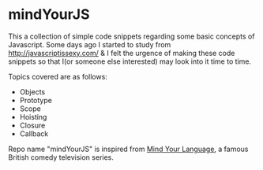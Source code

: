 # mindYourJS

This a collection of simple code snippets regarding some basic concepts of Javascript. Some days ago I started to study from http://javascriptissexy.com/ & I felt the urgence of making these code snippets so that I(or someone else interested) may look into it time to time.

Topics covered are as follows:
* Objects
* Prototype
* Scope
* Hoisting
* Closure
* Callback

Repo name "mindYourJS" is inspired from [Mind Your Language](https://www.youtube.com/playlist?list=PLxRxwnkeaHZv5JEKUyrQFPQbVuGVvo6hh), a famous  British comedy television series.

